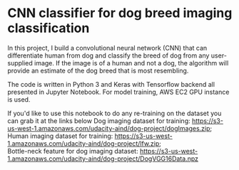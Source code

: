 # CNN classifier for dog breed imaging classification

In this project, I build a convolutional neural network (CNN) that can differentiate human from dog and classify the breed of dog from any user-supplied image. If the image is of a human and not a dog, the algorithm will provide an estimate of the dog breed that is most resembling.

The code is written in Python 3 and Keras with Tensorflow backend all presented in Jupyter Notebook. For model training, AWS EC2 GPU instance is used.

If you'd like to use this notebook to do any re-training on the dataset you can grab it at the links below
Dog imaging dataset for training: https://s3-us-west-1.amazonaws.com/udacity-aind/dog-project/dogImages.zip;  
Human imaging dataset for training: https://s3-us-west-1.amazonaws.com/udacity-aind/dog-project/lfw.zip;  
Bottle-neck feature for dog imaging dataset: https://s3-us-west-1.amazonaws.com/udacity-aind/dog-project/DogVGG16Data.npz  

